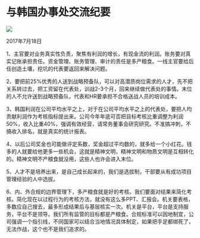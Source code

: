 # 与韩国办事处交流纪要
<img class="pv" src="https://api.visitor.plantree.me/visitor-badge/pv?namespace=plantree.me&key=renzhengfei-speeches/./docs/speeches/2017/07/与韩国办事处交流纪要.md">


2017年7月18日



1、主官要对业务真实性负责，聚焦有利润的增长，有现金流的利润。账务要对真实记账承担责任。资金管理、账务管理、审计的责任是多产粮食。一线主官要给后任创造土壤，挖坑的代表要返回来解决问题。

2、要把前25%优秀的人送到战略预备队，可以对高潜质岗位需求的人才，先不把关系转过去，把工资留在代表处，训战2-3个月，回来继续做代表处的事情。末位的人不允许送到战略预备队，代表和HR要承担不合格送战人员的培训成本。

3、韩国利润在公司平均水平之上，对于在公司平均水平之上的代表处，要把人均贡献利润作为考核指标提出来。公司今年年底可否把目标考核比重调整为利润50%，收入比重40%，强调有效经营，请常务董事会研究研究。不准搞冲刺，不搞收入排名，就是真实的统计报表。

4、以后公司奖金也可能做评定系数，奖金超过平均数的，就多给一个小红花。钱多的人就要给他更多一些机会，这就是精神文明，精神文明和物质文明是互相转化的。精神文明不产粮食就没用，这些人也许会进入末位。

5、人才不是培养出来，是自己成长起来的，我们是选拔制，干部要从有成功项目管理经验的人中选拔。

6、内、外合规的边界管理下，多产粮食就是好的考核。我们要面对结果来简化考核。简化现在以过程行为的考核方法，就没有这么多PPT、汇报会。机关要表格，多数应自己搜去，最多形成结果后与基层核实一次。机关是平台，平台是支持服务，平台不是领导。我们所有监管的目标都是产粮食。合规标准可以因地制宜，公司强调一个指引线，不同国家可以结合当地情况具体制定，如果把手足都绑死了，无法作战，这个也不是我们追求的。
